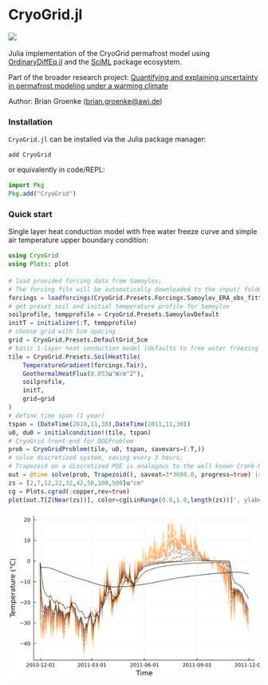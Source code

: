 # CryoGrid.jl

[![][docs-dev-img]][docs-dev-url]

[docs-dev-img]: https://img.shields.io/badge/docs-latest-blue.svg
[docs-dev-url]: https://cryogrid.github.io/CryoGrid.jl/dev/

Julia implementation of the CryoGrid permafrost model using [OrdinaryDiffEq.jl](https://github.com/SciML/OrdinaryDiffEq.jl) and the [SciML](https://github.com/SciML)
package ecosystem.

Part of the broader research project: [Quantifying and explaining uncertainty in permafrost modeling under a warming climate](https://drive.google.com/file/d/1wB_EXtlO_PMXFSzZ-bRV8cg0a0DGDtAB/view?usp=sharing)

Author: Brian Groenke (brian.groenke@awi.de)

### Installation

`CryoGrid.jl` can be installed via the Julia package manager:

```
add CryoGrid
```

or equivalently in code/REPL:

```julia
import Pkg
Pkg.add("CryoGrid")
```

### Quick start

Single layer heat conduction model with free water freeze curve and simple air temperature upper boundary condition:

```julia
using CryoGrid
using Plots: plot

# load provided forcing data from Samoylov;
# The forcing file will be automatically downloaded to the input/ folder if not already present.
forcings = loadforcings(CryoGrid.Presets.Forcings.Samoylov_ERA_obs_fitted_1979_2014_spinup_extended_2044);
# get preset soil and initial temperature profile for Samoylov
soilprofile, tempprofile = CryoGrid.Presets.SamoylovDefault
initT = initializer(:T, tempprofile)
# choose grid with 5cm spacing
grid = CryoGrid.Presets.DefaultGrid_5cm
# basic 1-layer heat conduction model (defaults to free water freezing scheme)
tile = CryoGrid.Presets.SoilHeatTile(
    TemperatureGradient(forcings.Tair),
    GeothermalHeatFlux(0.053u"W/m^2"),
    soilprofile,
    initT,
    grid=grid
)
# define time span (1 year)
tspan = (DateTime(2010,11,30),DateTime(2011,11,30))
u0, du0 = initialcondition!(tile, tspan)
# CryoGrid front-end for ODEProblem
prob = CryoGridProblem(tile, u0, tspan, savevars=(:T,))
# solve discretized system, saving every 3 hours;
# Trapezoid on a discretized PDE is analogous to the well known Crank-Nicolson method.
out = @time solve(prob, Trapezoid(), saveat=3*3600.0, progress=true) |> CryoGridOutput;
zs = [2,7,12,22,32,42,50,100,500]u"cm"
cg = Plots.cgrad(:copper,rev=true)
plot(out.T[Z(Near(zs))], color=cg[LinRange(0.0,1.0,length(zs))]', ylabel="Temperature", leg=false)
```
![Ts_output_freew](res/Ts_H_tair_freeW_2010-2011.png)
